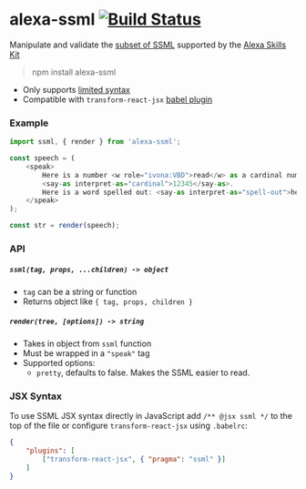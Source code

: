 # alexa-ssml [![Build Status](https://travis-ci.org/nickclaw/alexa-ssml.svg?branch=master)](https://travis-ci.org/nickclaw/alexa-ssml)

Manipulate and validate the [subset of SSML](https://developer.amazon.com/public/solutions/alexa/alexa-skills-kit/docs/speech-synthesis-markup-language-ssml-reference) supported by the [Alexa Skills Kit](https://developer.amazon.com/public/solutions/alexa/alexa-skills-kit)

> npm install alexa-ssml

* Only supports [limited syntax](https://developer.amazon.com/public/solutions/alexa/alexa-skills-kit/docs/speech-synthesis-markup-language-ssml-reference)
* Compatible with `transform-react-jsx` [babel plugin](https://babeljs.io/docs/plugins/transform-react-jsx/)

### Example

```js
import ssml, { render } from 'alexa-ssml';

const speech = (
    <speak>
        Here is a number <w role="ivona:VBD">read</w> as a cardinal number:
        <say-as interpret-as="cardinal">12345</say-as>.
        Here is a word spelled out: <say-as interpret-as="spell-out">hello</say-as>.
    </speak>
);

const str = render(speech);
```

### API

##### `ssml(tag, props, ...children) -> object`
 * `tag` can be  a string or function
 * Returns object like `{ tag, props, children }`

##### `render(tree, [options]) -> string`
 * Takes in object from `ssml` function
 * Must be wrapped in a `"speak"` tag
 * Supported options:
   * `pretty`, defaults to false. Makes the SSML easier to read.


### JSX Syntax

To use SSML JSX syntax directly in JavaScript add `/** @jsx ssml */` to the top of the file or configure `transform-react-jsx` using `.babelrc`:

```json
{
    "plugins": [
        ["transform-react-jsx", { "pragma": "ssml" }]
    ]
}
```
